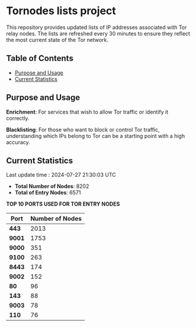 # Tornodes lists project

This repository provides updated lists of IP addresses associated with Tor relay nodes. The lists are refreshed every 30 minutes to ensure they reflect the most current state of the Tor network.

## Table of Contents

- [Purpose and Usage](#purpose-and-usage)
- [Current Statistics](#current-statistics)


## Purpose and Usage

**Enrichment**: For services that wish to allow Tor traffic or identify it correctly.

**Blacklisting**: For those who want to block or control Tor traffic, understanding which IPs belong to Tor can be a starting point with a high accuracy.

## Current Statistics

Last update time : 2024-07-27 21:30:03 UTC

- **Total Number of Nodes**: 8202
- **Total of Entry Nodes**: 6571

**TOP 10 PORTS USED FOR TOR ENTRY NODES**

| **Port** | **Number of Nodes** |
|------|-----------------|
| **443**   | 2013  |
| **9001**   | 1753  |
| **9000**   | 351  |
| **9100**   | 263  |
| **8443**   | 174  |
| **9002**   | 152  |
| **80**   | 96  |
| **143**   | 88  |
| **9003**   | 78  |
| **110**   | 76  |


